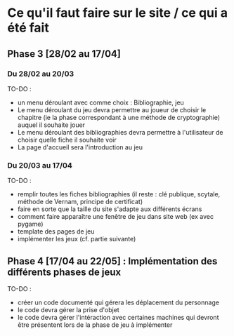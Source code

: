 # Ce qu'il faut faire sur le site / ce qui a été fait

## Phase 3 [28/02 au 17/04] 

### Du 28/02 au 20/03
TO-DO :
+ un menu déroulant avec comme choix : Bibliographie, jeu
+ Le menu déroulant du jeu devra permettre au joueur de choisir le chapitre (ie la phase correspondant à une méthode de cryptographie) auquel il souhaite jouer
+ Le menu déroulant des bibliographies devra permettre à l'utilisateur de choisir quelle fiche il souhaite voir
+ La page d'accueil sera l'introduction au jeu

### Du 20/03 au 17/04
TO-DO :
+ remplir toutes les fiches bibliographies (il reste : clé publique, scytale, méthode de Vernam, principe de certificat)
+ faire en sorte que la taille du site s'adapte aux différents écrans
+ comment faire apparaître une fenêtre de jeu dans site web (ex avec pygame)
+ template des pages de jeu
+ implémenter les jeux (cf. partie suivante)


## Phase 4 [17/04 au 22/05] : Implémentation des différents phases de jeux
TO-DO :
+ créer un code documenté qui gérera les déplacement du personnage
+ le code devra gérer la prise d'objet
+ le code devra gérer l'intéraction avec certaines machines qui devront être présentent lors de la phase de jeu à implémenter

